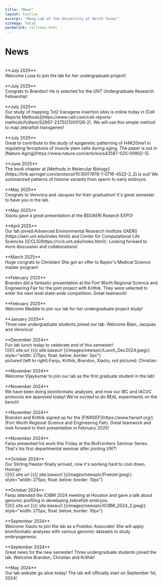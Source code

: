 ```yaml
---
title: "News"
layout: textlay
excerpt: "Meng Lab at the University of North Texas"
sitemap: false
permalink: /allnews.html
---
```


# News
<br>
**July 2025** <br>
Welcome Luisa to join the lab for her undergraduate project! <br>
<br>
**July 2025** <br>
Congrats to Brandon! He is selected for the UNT Undergraduate Research Fellowship! <br>
<br>
**July 2025** <br>
Our study of mapping Tol2 transgene insertion sites is online today in [Cell Reports Methods](https://www.cell.com/cell-reports-methods/fulltext/S2667-2375(25)00126-2). We will use this simple method to map zebrafish transgenes! <br>
<br>
**July 2025** <br>
Great to contribute to the study of epigenetic patterning of H4K20me1 in regulating ferroptosis of muscle stem cells during aging. The paper is out in [Nature Aging](https://www.nature.com/articles/s43587-025-00902-5).<br>
<br>
**June 2025** <br>
The book chapter at [Methods in Molecular Biology](https://link.springer.com/protocol/10.1007/978-1-0716-4522-2_2) is out! We summarized patterns of histone variants from sperm to early embryos. <br>
<br>
**May 2025** <br>
Congrats to Veronica and Jacques for their graduation! It's great semester to have you in the lab. <br>
<br>
**May 2025** <br>
Xiaolu gave a great presentation at the BDI/AERI Rsearch EXPO! <br> 
<br>
**April 2025** <br>
Our lab joined Advanced Environmental Research Institute ([AERI](https://aeri.unt.edu/index.html)) and Center for Computational Life Sciences ([CCLS](https://ccls.unt.edu/index.html)). Looking forward to more discussion and collaborations! <br> 
<br>
**March 2025** <br>
Huge congrats to Christian! She got an offer to Baylor's Medical Science master program!  <br> 
<br>
**February 2025** <br>
Brandon did a fantastic presentation at the Fort Worth Regional Science and Engineering Fair for the joint project with Krithik. They were selected to enter the next level state-wide competition. Great teamwork!  <br> 
<br>
**February 2025** <br>
Welcome Maddie to join our lab for her undergraduate project study! <br> 
<br>
**January 2025** <br>
Three new undergraduate students joined our lab. Welcome Blain, Jacques and Veronica! <br> 
<br>
**December 2024** <br>
Fun lab lunch today to celebrate end of this semester! <br>
![]({{ site.url }}{{ site.baseurl }}/images/newspic/Lunch_Dec2024.jpeg){: style="width: 275px; float: below; border: 5px"} <br>
 pictured (left to right):Fanju, Krithik, Brandon, Xiaolu; not pictured: Christian
<br>
<br>
**November 2024** <br>
Welcome Vijaykumar to join our lab as the first graduate student in the lab! <br> 
<br>
**November 2024** <br>
We have been doing bioinformatic analyses, and now our IBC and IACUC protocols are approved today! We're excited to do REAL experiments on the bench! <br>
<br>
**November 2024** <br>
Brandon and Krithik signed up for the [FWRSEF](https://www.fwrsef.org/) (Fort Worth Regional Science and Engineering Fair). Great teamwork and look forward to their presentation in February 2025! <br>
<br>
**November 2024** <br>
Fanju presented his work this Friday at the BioFrontiers Seminar Series. That's his first departmental seminar after jointing UNT!<br>
<br>
**October 2024** <br>
Our Stirling freezer finally arrived, now it's working hard to cool down. Hooray! <br>
![]({{ site.url }}{{ site.baseurl }}/images/newspic/Freezer.jpeg){: style="width: 275px; float: below; border: 10px"} <br>
<br>
**October 2024** <br>
Fanju attended the ICIBM 2024 meeting at Houston and gave a talk about genomic profiling in developing zebrafish embryos. <br>
![]({{ site.url }}{{ site.baseurl }}/images/newspic/ICIBM_2024_2.jpeg){: style="width: 275px; float: below; border: 10px"} <br>
<br>
**September 2024** <br>
Welcome Xiaolu to join the lab as a Postdoc Associate! She will apply bioinformatic analyses with various genomic datasets to study embryogenesis. <br>
<br>
**September 2024** <br>
Great news for the new semester! Three undergraduate students joined the lab. Welcome Brandon, Christian and Krithik! <br>
<br>
**May 2024** <br>
Our lab website go alive today! The lab will officially start on September 1st, 2024!<br>
<br>
<br>
<br>
<br>
<br>
<br>
<br>
<br>
<br>
<br>
<br>
<br>
<br>
<br>
